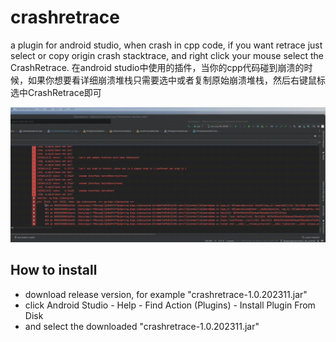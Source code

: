 # crashretrace
a plugin for android studio, when crash in cpp code, if you want retrace just select or copy origin crash stacktrace, and right click your mouse select the CrashRetrace.
在android studio中使用的插件，当你的cpp代码碰到崩溃的时候，如果你想要看详细崩溃堆栈只需要选中或者复制原始崩溃堆栈，然后右键鼠标选中CrashRetrace即可

![retracegif](https://github.com/jw20082009/crashretrace/blob/master/crashretrace4.gif)

## How to install
- download release version, for example "crashretrace-1.0.202311.jar"
- click Android Studio - Help - Find Action (Plugins) - Install Plugin From Disk
- and select the downloaded "crashretrace-1.0.202311.jar"

